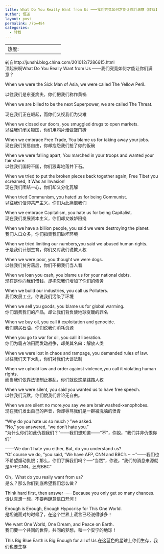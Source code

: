 ```yaml
---
title: What Do You Really Want from Us ───我们究竟如何才能让你们满意【转载】
author: 悟道
layout: post
permalink: /?p=484
categories:
  - 转载
---
```

<table>
  <tr cellpadding=0><td>
    热度:
  </td><td cellpadding=0><img src='http://210.75.224.29/wordpress/wp-content/plugins/statpresscn/images/sun.gif' width=10 height=10 border=0 /></td><td cellpadding=0><img src='http://210.75.224.29/wordpress/wp-content/plugins/statpresscn/images/sun.gif' width=10 height=10 border=0 /></td><td cellpadding=0><img src='http://210.75.224.29/wordpress/wp-content/plugins/statpresscn/images/sun_dark.gif' width=10 height=10 border=0 /></td><td cellpadding=0><img src='http://210.75.224.29/wordpress/wp-content/plugins/statpresscn/images/sun_dark.gif' width=10 height=10 border=0 /></td><td cellpadding=0><img src='http://210.75.224.29/wordpress/wp-content/plugins/statpresscn/images/sun_dark.gif' width=10 height=10 border=0 /></td></tr>
</table>

转自http://junshi.blog.china.com/201012/7286615.html  
顶起来啊What Do You Really Want from Us ───我们究竟如何才能让你们满意？

When we were the Sick Man of Asia, we were called The Yellow Peril.

以往我们是东亚病夫，你们把我们称作黄祸

When we are billed to be the next Superpower, we are called The Threat.

现在我们正在崛起，而你们又视我们为灾难

When we closed our doors, you smuggled drugs to open markets.  
以往我们闭关锁国，你们用鸦片烟做敲门砖

When we embrace Free Trade, You blame us for taking away your jobs.  
现在我们贸易自由，你却抱怨我们抢了你的饭碗

When we were falling apart, You marched in your troops and wanted your fair share.  
以往我们国将不国，你们狠毒地落井下石。

When we tried to put the broken pieces back together again, Free Tibet you screamed, It Was an Invasion!  
现在我们团结一心，你们却又分化瓦解

When tried Communism, you hated us for being Communist.  
以往我们信仰共产主义，你们为此痛恨我们

When we embrace Capitalism, you hate us for being Capitalist.  
现在我们发展资本主义，你们却又嫉妒阻挠

When we have a billion people, you said we were destroying the planet.  
我们人口众多，你们指责我们破坏环境

When we tried limiting our numbers,you said we abused human rights.  
于是我们计划生育，你们又对我们说教人权

When we were poor, you thought we were dogs.  
以往我们贫穷落后，你们不把我们当人看

When we loan you cash, you blame us for your national debts.  
现在是你向我们借钱，却抱怨我们增加了你们的债务

When we build our industries, you call us Polluters.  
我们发展工业，你说我们污染了环境

When we sell you goods, you blame us for global warming.  
你们消费我们的产品，却让我们背负使地球变暖的罪名

When we buy oil, you call it exploitation and genocide.  
我们购买石油，你们说我们消耗资源

When you go to war for oil, you call it liberation.  
你们为霸占油田而发动战争，却美其名曰：解放人类

When we were lost in chaos and rampage, you demanded rules of law.  
以往我们天下大乱，你们对我们大谈法制

When we uphold law and order against violence,you call it violating human rights.  
而当我们依靠法律制止暴乱，你们就说这是践踏人权

When we were silent, you said you wanted us to have free speech.  
以往我们沉默，你们說我们言论无自由。

When we are silent no more,you say we are brainwashed-xenophobes.  
现在我们发出自己的声音，你却辱骂我们是一群被洗脑的愤青

“Why do you hate us so much﹖”we asked.  
“No,” you answered, “we don&#8217;t hate you.”  
“为什么你们如此仇视我们？”───我们想知道───“不”，你說，“我们并非仇恨你们”

───We don&#8217;t hate you either, But, do you understand us?  
“Of course we do, ”you said, “We have AFP, CNN and BBC&#8217;s ······”───我们也不希望煽动仇恨；那么，你们了解我们吗？──“当然”，你说，“我们的消息来源就是AFP,CNN，还有BBC”

Oh，What do you really want from us?  
是么？那么你们到底希望我们怎么做？

Think hard first, then answer ······ Because you only get so many chances.  
请认真想一想，不要再肆意信口开河！

Enough is Enough, Enough Hypocrisy for This One World.  
是坦诚面对的时候了，在这个世界上谎言已经说得够多！

We want One World, One Dream, and Peace on Earth.  
我们要一个共同的世界，共同的梦想，和一个安宁的地球！

This Big Blue Earth is Big Enough for all of Us.在这蓝色的星球上你们生存，我们也要生存
